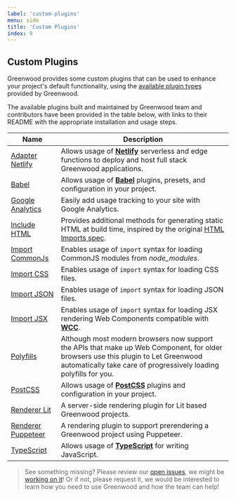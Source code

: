 ```yaml
---
label: 'custom-plugins'
menu: side
title: 'Custom Plugins'
index: 9
---
```


## Custom Plugins
Greenwood provides some custom plugins that can be used to enhance your project's default functionality, using the [available plugin types](/plugins/) provided by Greenwood.

The available plugins built and maintained by Greenwood team and contributors have been provided in the table below, with links to their README with the appropriate installation and usage steps.

| Name  | Description  |
|---|---|
| [Adapter Netlify](https://github.com/ProjectEvergreen/greenwood/tree/master/packages/plugin-adapter-netlify) | Allows usage of [**Netlify**](https://www.netlify.com/) serverless and edge functions to deploy and host full stack Greenwood applications. |
| [Babel](https://github.com/ProjectEvergreen/greenwood/tree/master/packages/plugin-babel) | Allows usage of [**Babel**](https://babeljs.io/) plugins, presets, and configuration in your project. |
| [Google Analytics](https://github.com/ProjectEvergreen/greenwood/tree/master/packages/plugin-google-analytics) | Easily add usage tracking to your site with Google Analytics. |
| [Include HTML](https://github.com/ProjectEvergreen/greenwood/tree/master/packages/plugin-include-html) | Provides additional methods for generating static HTML at build time, inspired by the original [HTML Imports spec](https://www.html5rocks.com/en/tutorials/webcomponents/imports/). |
| [Import CommonJs](https://github.com/ProjectEvergreen/greenwood/tree/master/packages/plugin-import-commonjs) | Enables usage of `import` syntax for loading CommonJS modules from _node_modules_. |
| [Import CSS](https://github.com/ProjectEvergreen/greenwood/tree/master/packages/plugin-import-css) | Enables usage of `import` syntax for loading CSS files. |
| [Import JSON](https://github.com/ProjectEvergreen/greenwood/tree/master/packages/plugin-import-json) | Enables usage of `import` syntax for loading JSON files. |
| [Import JSX](https://github.com/ProjectEvergreen/greenwood/tree/master/packages/plugin-import-jsx) | Enables usage of `import` syntax for loading JSX rendering Web Components compatible with [**WCC**](https://github.com/ProjectEvergreen/wcc). |
| [Polyfills](https://github.com/ProjectEvergreen/greenwood/tree/master/packages/plugin-polyfills) | Although most modern browsers now support the APIs that make up Web Component, for older browsers use this plugin to Let Greenwood automatically take care of progressively loading polyfills for you. |
| [PostCSS](https://github.com/ProjectEvergreen/greenwood/tree/master/packages/plugin-postcss) | Allows usage of [**PostCSS**](https://postcss.org/) plugins and configuration in your project. |
| [Renderer Lit](https://github.com/ProjectEvergreen/greenwood/tree/master/packages/plugin-renderer-lit) | A server-side rendering plugin for Lit based Greenwood projects. |
| [Renderer Puppeteer](https://github.com/ProjectEvergreen/greenwood/tree/master/packages/plugin-renderer-puppeteer) | A rendering plugin to support prerendering a Greenwood project using Puppeteer. |
| [TypeScript](https://github.com/ProjectEvergreen/greenwood/tree/master/packages/plugin-typescript) | Allows usage of [**TypeScript**](https://www.typescriptlang.org/) for writing JavaScript. |

> See something missing?  Please review our [open issues](https://github.com/ProjectEvergreen/greenwood/issues), we might be [working on it](https://github.com/ProjectEvergreen/greenwood/projects)!  Or if not, please request it, we would be interested to learn how you need to use Greenwood and how the team can help!